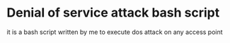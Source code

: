 # Denial of service attack bash script
 it is a bash script written by me to execute dos attack on any access point
